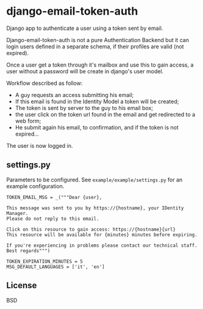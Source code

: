 # django-email-token-auth
Django app to authenticate a user using a token sent by email.

Django-email-token-auth is not a pure Authentication Backend but it can
login users defined in a separate schema, if their profiles are valid (not expired).

Once a user get a token through it's mailbox and use this to gain access, a
user without a password will be create in django's user model.

Workflow described as follow:

 - A guy requests an access submitting his email;
 - If this email is found in the Identity Model a token will be created;
 - The token is sent by server to the guy to his email box;
 - the user click on the token url found in the email and get redirected to a web form;
 - He submit again his email, to confirmation, and if the token is not expired...

The user is now logged in.

settings.py
-----------
Parameters to be configured.
See `example/example/settings.py` for an example configuration.

````
TOKEN_EMAIL_MSG = _("""Dear {user},

This message was sent to you by https://{hostname}, your IDentity Manager.
Please do not reply to this email.

Click on this resource to gain access: https://{hostname}{url}
This resource will be available for {minutes} minutes before expiring.

If you're experiencing in problems please contact our technical staff.
Best regards""")

TOKEN_EXPIRATION_MINUTES = 5
MSG_DEFAULT_LANGUAGES = ['it', 'en']
````

License
-------

BSD
